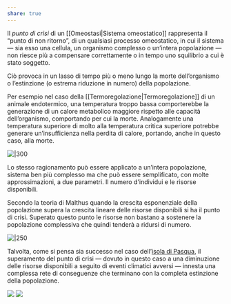 ```yaml
---
share: true
---
```

Il *punto di crisi* di un [[Omeostasi|Sistema omeostatico]] rappresenta il “punto di non ritorno”, di un qualsiasi processo omeostatico, in cui il sistema — sia esso una cellula, un organismo complesso o un’intera popolazione — non riesce più a compensare correttamente o in tempo uno squilibrio a cui è stato soggetto.

Ciò provoca in un lasso di tempo più o meno lungo la morte dell’organismo o l’estinzione (o estrema riduzione in numero) della popolazione.

Per esempio nel caso della [[Termoregolazione|Termoregolazione]] di un animale endotermico, una temperatura troppo bassa comporterebbe la generazione di un calore metabolico maggiore rispetto alle capacità dell’organismo, comportando per cui la morte.
Analogamente una temperatura superiore di molto alla temperatura critica superiore potrebbe generare un’insufficienza nella perdita di calore, portando, anche in questo caso, alla morte.

![|300](8d4d8b19798010101654c98e52e8fcb0_MD5%201.png)

Lo stesso ragionamento può essere applicato a un’intera popolazione, sistema ben più complesso ma che può essere semplificato, con molte approssimazioni, a due parametri. Il numero d'individui e le risorse disponibili.

Secondo la teoria di Malthus quando la crescita esponenziale della popolazione supera la crescita lineare delle risorse disponibili si ha il punto di crisi.
Superato questo punto le risorse non bastano a sostenere la popolazione complessiva che quindi tenderà a ridursi di numero.

![|250](6b4c65f8843c8d2c3050eda0965b2372_MD5%201.png)

Talvolta, come si pensa sia successo nel caso dell’[isola di Pasqua](https://it.wikipedia.org/wiki/Isola_di_Pasqua), il superamento del punto di crisi — dovuto in questo caso a una diminuzione delle risorse disponibili a seguito di eventi climatici avversi — innesta una complessa rete di conseguenze che terminano con la completa estinzione della popolazione.

![](c0101c4ec383d6a7f5c9409949317c69_MD5%201.png)
![](51d1691ff531724ce5119bd539426d1f_MD5%201.png)